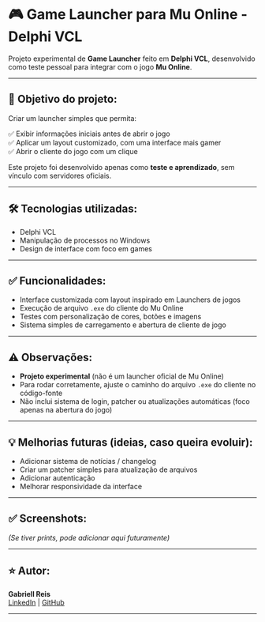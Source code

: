 # 🎮 Game Launcher para Mu Online - Delphi VCL

Projeto experimental de **Game Launcher** feito em **Delphi VCL**, desenvolvido como teste pessoal para integrar com o jogo **Mu Online**.

---

## 🎯 Objetivo do projeto:

Criar um launcher simples que permita:

✅ Exibir informações iniciais antes de abrir o jogo  
✅ Aplicar um layout customizado, com uma interface mais gamer  
✅ Abrir o cliente do jogo com um clique

Este projeto foi desenvolvido apenas como **teste e aprendizado**, sem vínculo com servidores oficiais.

---

## 🛠️ Tecnologias utilizadas:

- Delphi VCL
- Manipulação de processos no Windows
- Design de interface com foco em games

---

## ✅ Funcionalidades:

- Interface customizada com layout inspirado em Launchers de jogos
- Execução de arquivo `.exe` do cliente do Mu Online
- Testes com personalização de cores, botões e imagens
- Sistema simples de carregamento e abertura de cliente de jogo

---

## ⚠️ Observações:

- **Projeto experimental** (não é um launcher oficial de Mu Online)
- Para rodar corretamente, ajuste o caminho do arquivo `.exe` do cliente no código-fonte
- Não inclui sistema de login, patcher ou atualizações automáticas (foco apenas na abertura do jogo)

---

## 💡 Melhorias futuras (ideias, caso queira evoluir):

- Adicionar sistema de notícias / changelog
- Criar um patcher simples para atualização de arquivos
- Adicionar autenticação
- Melhorar responsividade da interface

---

## ✅ Screenshots:

*(Se tiver prints, pode adicionar aqui futuramente)*

---

## ⭐️ Autor:

**Gabriell Reis**  
[LinkedIn](https://www.linkedin.com/in/gabriell-reis-alvarenga/) | [GitHub](https://github.com/GabriellReis14)

---

